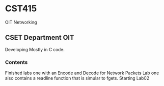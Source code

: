 # CST415
OIT Networking

## CSET Department OIT
Developing Mostly in C code.

### Contents
Finished labs one with an Encode and Decode for Network Packets
Lab one also contains a readline function that is simular to fgets.
Starting Lab02
